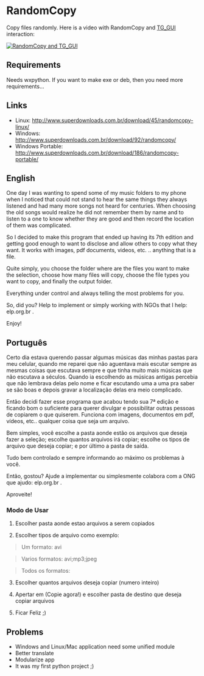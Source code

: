 RandomCopy
==========

Copy files randomly. Here is a video with RandomCopy and [TG_GUI](https://github.com/dmvieira/TG_GUI) interaction:

[![RandomCopy and TG_GUI](https://img.youtube.com/vi/FQIJZuF_7mU/0.jpg)](https://www.youtube.com/watch?v=FQIJZuF_7mU)


## Requirements

Needs wxpython. If you want to make exe or deb, then you need more requirements...

## Links

* Linux: http://www.superdownloads.com.br/download/45/randomcopy-linux/
* Windows: http://www.superdownloads.com.br/download/92/randomcopy/
* Windows Portable: http://www.superdownloads.com.br/download/186/randomcopy-portable/

## English

One day I was wanting to spend some of my music folders to my phone when I noticed that could not stand to hear the same things they always listened and had many more songs not heard for centuries. When choosing the old songs would realize he did not remember them by name and to listen to a one to know whether they are good and then record the location of them was complicated.

So I decided to make this program that ended up having its 7th edition and getting good enough to want to disclose and allow others to copy what they want. It works with images, pdf documents, videos, etc. .. anything that is a file.

Quite simply, you choose the folder where are the files you want to make the selection, choose how many files will copy, choose the file types you want to copy, and finally the output folder.

Everything under control and always telling the most problems for you.

So, did you? Help to implement or simply working with NGOs that I help: elp.org.br .

Enjoy!



## Português

Certo dia estava querendo passar algumas músicas das minhas pastas para meu celular, quando me reparei que não aguentava mais escutar sempre as mesmas coisas que escutava sempre e que tinha muito mais músicas que não escutava a séculos. Quando ia escolhendo as músicas antigas percebia que não lembrava delas pelo nome e ficar escutando uma a uma pra saber se são boas e depois gravar a localização delas era meio complicado.

Então decidi fazer esse programa que acabou tendo sua 7ª edição e ficando bom o suficiente para querer divulgar e possibilitar outras pessoas de copiarem o que quiserem. Funciona com imagens, documentos em pdf, vídeos, etc.. qualquer coisa que seja um arquivo.

Bem simples, você escolhe a pasta aonde estão os arquivos que deseja fazer a seleção; escolhe quantos arquivos irá copiar; escolhe os tipos de arquivo que deseja copiar; e por último a pasta de saída.

Tudo bem controlado e sempre informando ao máximo os problemas à você.

Então, gostou? Ajude a implementar ou simplesmente colabora com a ONG que ajudo: elp.org.br . 

Aproveite! 

### Modo de Usar

1. Escolher pasta aonde estao arquivos a serem copiados

2. Escolher tipos de arquivo como exemplo:

> Um formato: avi

> Varios formatos: avi;mp3;jpeg

> Todos os formatos:

3. Escolher quantos arquivos deseja copiar (numero inteiro)

4. Apertar em (Copie agora!) e escolher pasta de destino que deseja copiar arquivos

5. Ficar Feliz ;)

## Problems

* Windows and Linux/Mac application need some unified module
* Better translate
* Modularize app
* It was my first python project ;)
